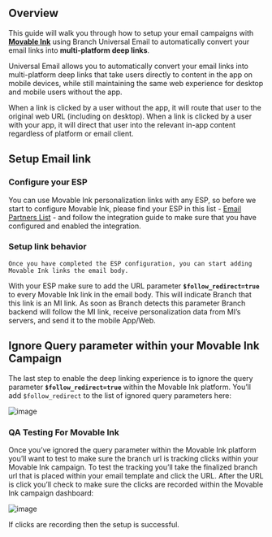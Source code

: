 ## Overview

This guide will walk you through how to setup your email campaigns with **[Movable Ink](https://movableink.com)** using Branch Universal Email to automatically convert your email links into **multi-platform deep links**.

Universal Email allows you to automatically convert your email links into multi-platform deep links that take users directly to content in the app on mobile devices, while still maintaining the same web experience for desktop and mobile users without the app.

When a link is clicked by a user without the app, it will route that user to the original web URL (including on desktop). When a link is clicked by a user with your app, it will direct that user into the relevant in-app content regardless of platform or email client.

## Setup Email link

### Configure your ESP

You can use Movable Ink personalization links with any ESP, so before we start to configure Movable Ink, please find your ESP in this list - [Email Partners List](https://docs.branch.io/emails/email-partners-list/) - and follow the integration guide to make sure that you have configured and enabled the integration.

### Setup link behavior

	Once you have completed the ESP configuration, you can start adding Movable Ink links the email body.

With your ESP make sure to add the URL parameter **`$follow_redirect=true`** to every Movable Ink link in the email body. This will indicate Branch that this link is an MI link. As soon as Branch detects this parameter Branch backend will follow the MI link, receive personalization data from MI’s servers, and send it to the mobile App/Web.

## Ignore Query parameter within your Movable Ink Campaign

The last step to enable the deep linking experience is to ignore the query parameter **`$follow_redirect=true`** within the Movable Ink platform.  You’ll add `$follow_redirect` to the list of ignored query parameters here:

![image](/_assets/img/pages/email/movable-ink/movable-ink-email1.png)

### QA Testing For Movable Ink

Once you’ve ignored the query parameter within the Movable Ink platform you’ll want to test to make sure the branch url is tracking clicks within your Movable Ink campaign. To test the tracking you’ll take the finalized branch url that is placed within your email template and click the URL.  After the URL is click you’ll check to make sure the clicks are recorded within the Movable Ink campaign dashboard:

![image](/_assets/img/pages/email/movable-ink/movable-ink-email2.png)

If clicks are recording then the setup is successful.
